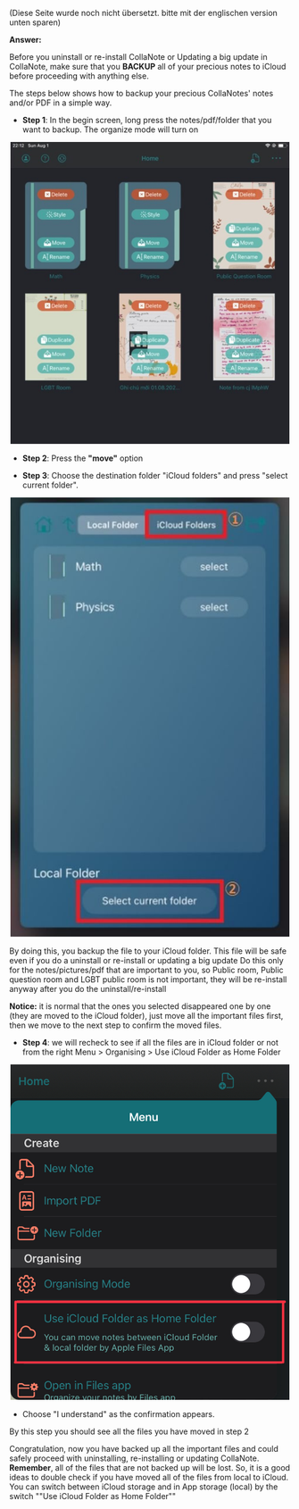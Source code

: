 (Diese Seite wurde noch nicht übersetzt. bitte mit der englischen version unten sparen)

**Answer:**  

Before you uninstall or re-install  CollaNote or Updating a big update in  CollaNote, make sure that you **BACKUP** all of your precious notes to iCloud before proceeding with anything else.

The steps below shows how to backup your precious CollaNotes' notes and/or PDF in a simple way.  
- **Step 1**: In the begin screen, long press the notes/pdf/folder that you want to backup. The organize mode will turn on

<p align="center"> <img width="500" src="/images/FAQimage/backup-1.jpg" alt="backup-1.jpg"></p>

- **Step 2**: Press the **"move"** option

- **Step 3**: Choose the destination folder "iCloud folders" and press "select current folder".
<p align="center"> <img width="500" src="/images/FAQimage/backup-2.jpg" alt="backup-2.jpg"></p>

By doing this, you backup the file to your iCloud folder. This file will be safe even if you do a uninstall or re-install or updating a big update
Do this only for the notes/pictures/pdf that are important to you, so Public room, Public question room and LGBT public room is not important, they will be re-install anyway after you do the uninstall/re-install

**Notice:** it is normal that the ones you selected disappeared one by one (they are moved to the iCloud folder), just move all the important files first, then we move to the next step to confirm the moved files.

- **Step 4**: we will recheck to see if all the files are in iCloud folder or not
from the right Menu > Organising > Use iCloud Folder as Home Folder
<p align="center"> <img width="500" src="/images/FAQimage/UseIcloudFolder.jpeg" alt="UseIcloudFolder.jpeg"></p>

  - Choose "I understand" as the confirmation appears.

By this step you should see all the files you have moved in step 2

Congratulation, now you have backed up all the important files and could safely proceed with uninstalling, re-installing or updating CollaNote.
**Remember**, all of the files that are not backed up will be lost. So, it is a good ideas to double check if you have moved all of the files from local to iCloud.
You can switch between iCloud storage and in App storage (local) by the switch ""Use iCloud Folder as Home Folder""
